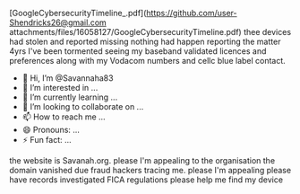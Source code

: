 [GoogleCybersecurityTimeline_.pdf](https://github.com/user-Shendricks26@gmail.com
attachments/files/16058127/GoogleCybersecurityTimeline.pdf) thee devices had stolen and reported missing nothing had happen reporting the matter 4yrs I've been tormented seeing my baseband validated licences and preferences along with my Vodacom numbers and cellc blue label contact.
- 👋 Hi, I’m @Savannaha83
- 👀 I’m interested in ...
- 🌱 I’m currently learning ...
- 💞️ I’m looking to collaborate on ...
- 📫 How to reach me ...
- 😄 Pronouns: ...
- ⚡ Fun fact: ...

<!---
Savannaha83/Savannaha83 is a ✨ special ✨ repository because its `README.Shendricks26@gmail.com` (this file) appears on your GitHub profile.
You can click the Preview link to take a look at your changes.

---> the website is Savanah.org. please I'm appealing to the organisation the domain vanished due fraud hackers tracing me. please I'm appealing please have records investigated FICA regulations please help me find my device 
